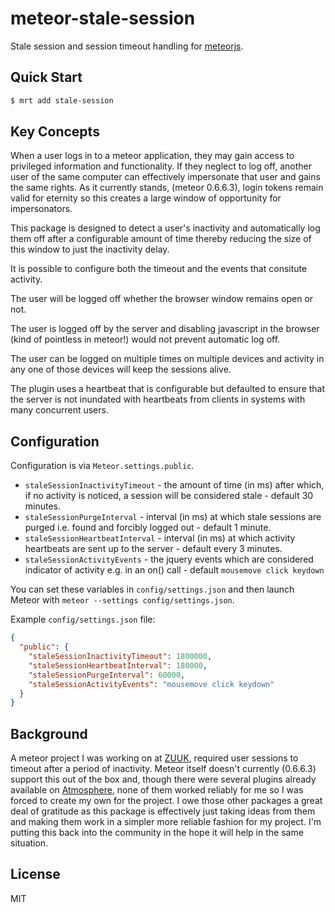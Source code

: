 # meteor-stale-session

Stale session and session timeout handling for [meteorjs](http://www.meteor.com/).

## Quick Start

```sh
$ mrt add stale-session
```

## Key Concepts

When a user logs in to a meteor application, they may gain access to privileged information and functionality.  If they neglect to log off, another user of the same computer can effectively impersonate that user and gains the same rights.  As it currently stands, (meteor 0.6.6.3), login tokens remain valid for eternity so this creates a large window of opportunity for impersonators.

This package is designed to detect a user's inactivity and automatically log them off after a configurable amount of time thereby reducing the size of this window to just the inactivity delay.

It is possible to configure both the timeout and the events that consitute activity.

The user will be logged off whether the browser window remains open or not.

The user is logged off by the server and disabling javascript in the browser (kind of pointless in meteor!) would not prevent automatic log off.

The user can be logged on multiple times on multiple devices and activity in any one of those devices will keep the sessions alive.

The plugin uses a heartbeat that is configurable but defaulted to ensure that the server is not inundated with heartbeats from clients in systems with many concurrent users.

## Configuration

Configuration is via `Meteor.settings.public`.

- `staleSessionInactivityTimeout` - the amount of time (in ms) after which, if no activity is noticed, a session will be considered stale - default 30 minutes.
- `staleSessionPurgeInterval` - interval (in ms) at which stale sessions are purged i.e. found and forcibly logged out - default 1 minute.
- `staleSessionHeartbeatInterval` - interval (in ms) at which activity heartbeats are sent up to the server - default every 3 minutes.
- `staleSessionActivityEvents` - the jquery events which are considered indicator of activity e.g. in an on() call - default `mousemove click keydown`

You can set these variables in `config/settings.json` and then launch Meteor with `meteor --settings config/settings.json`.

Example `config/settings.json` file:

```json
{
  "public": {
    "staleSessionInactivityTimeout": 1800000,
    "staleSessionHeartbeatInterval": 180000,
    "staleSessionPurgeInterval": 60000,
    "staleSessionActivityEvents": "mousemove click keydown"
  }
}
```


## Background

A meteor project I was working on at [ZUUK](http://www.zuuk.com/), required user sessions to timeout after a period of inactivity.  Meteor itself doesn't currently (0.6.6.3) support this out of the box and, though there were several plugins already available on [Atmosphere](https://atmosphere.meteor.com/), none of them worked reliably for me so I was forced to create my own for the project.  I owe those other packages a great deal of gratitude as this package is effectively just taking ideas from them and making them work in a simpler more reliable fashion for my project.  I'm putting this back into the community in the hope it will help in the same situation.

## License

MIT

